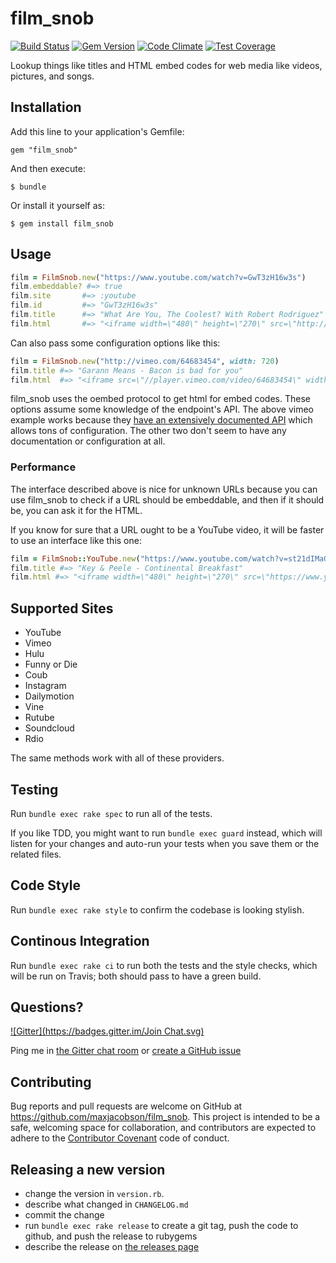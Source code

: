 # film_snob

[![Build Status](https://travis-ci.org/maxjacobson/film_snob.svg?branch=master)](https://travis-ci.org/maxjacobson/film_snob)
[![Gem Version](https://badge.fury.io/rb/film_snob.svg)](http://badge.fury.io/rb/film_snob)
[![Code Climate](https://codeclimate.com/github/maxjacobson/film_snob.png)](https://codeclimate.com/github/maxjacobson/film_snob)
[![Test Coverage](https://codeclimate.com/github/maxjacobson/film_snob/badges/coverage.svg)](https://codeclimate.com/github/maxjacobson/film_snob)

Lookup things like titles and HTML embed codes for web media like videos,
pictures, and songs.

## Installation

Add this line to your application's Gemfile:

    gem "film_snob"

And then execute:

    $ bundle

Or install it yourself as:

    $ gem install film_snob

## Usage

```ruby
film = FilmSnob.new("https://www.youtube.com/watch?v=GwT3zH16w3s")
film.embeddable? #=> true
film.site       #=> :youtube
film.id         #=> "GwT3zH16w3s"
film.title      #=> "What Are You, The Coolest? With Robert Rodriguez"
film.html       #=> "<iframe width=\"480\" height=\"270\" src=\"http://www.youtube.com/embed/GwT3zH16w3s?feature=oembed\" frameborder=\"0\" allowfullscreen></iframe>"
```

Can also pass some configuration options like this:

```ruby
film = FilmSnob.new("http://vimeo.com/64683454", width: 720)
film.title #=> "Garann Means - Bacon is bad for you"
film.html  #=> "<iframe src=\"//player.vimeo.com/video/64683454\" width=\"720\" height=\"405\" frameborder=\"0\" title=\"Garann Means - Bacon is bad for you\" webkitallowfullscreen mozallowfullscreen allowfullscreen></iframe>"
```

film_snob uses the oembed protocol to get html for embed codes. These options
assume some knowledge of the endpoint's API. The above vimeo example works
because they [have an extensively documented API][vimeo] which allows tons of
configuration. The other two don't seem to have any documentation or
configuration at all.

[vimeo]: http://developer.vimeo.com/apis/oembed

### Performance

The interface described above is nice for unknown URLs because you can use
film_snob to check if a URL should be embeddable, and then if it should be, you
can ask it for the HTML.

If you know for sure that a URL ought to be a YouTube video, it will be faster
to use an interface like this one:

```ruby
film = FilmSnob::YouTube.new("https://www.youtube.com/watch?v=st21dIMaGMs")
film.title #=> "Key & Peele - Continental Breakfast"
film.html #=> "<iframe width=\"480\" height=\"270\" src=\"https://www.youtube.com/embed/st21dIMaGMs?feature=oembed\" frameborder=\"0\" allowfullscreen></iframe>"
```

## Supported Sites

* YouTube
* Vimeo
* Hulu
* Funny or Die
* Coub
* Instagram
* Dailymotion
* Vine
* Rutube
* Soundcloud
* Rdio

The same methods work with all of these providers.

## Testing

Run `bundle exec rake spec` to run all of the tests.

If you like TDD, you might want to run `bundle exec guard` instead, which will
listen for your changes and auto-run your tests when you save them or the
related files.

## Code Style

Run `bundle exec rake style` to confirm the codebase is looking stylish.

## Continous Integration

Run `bundle exec rake ci` to run both the tests and the style checks, which
will be run on Travis; both should pass to have a green build.

## Questions?

[![Gitter](https://badges.gitter.im/Join Chat.svg)](https://gitter.im/maxjacobson/film_snob?utm_source=badge&utm_medium=badge&utm_campaign=pr-badge&utm_content=badge)

Ping me in [the Gitter chat room](https://gitter.im/maxjacobson/film_snob) or
[create a GitHub issue](https://github.com/maxjacobson/film_snob/issues/new)

## Contributing

Bug reports and pull requests are welcome on GitHub at
<https://github.com/maxjacobson/film_snob>. This project is intended to be a
safe, welcoming space for collaboration, and contributors are expected to
adhere to the [Contributor Covenant](http://contributor-covenant.org) code of
conduct.

## Releasing a new version

* change the version in `version.rb`.
* describe what changed in `CHANGELOG.md`
* commit the change
* run `bundle exec rake release` to create a git tag, push the code to github,
  and push the release to rubygems
* describe the release on [the releases page][]

[the releases page]: https://github.com/maxjacobson/film_snob/releases
